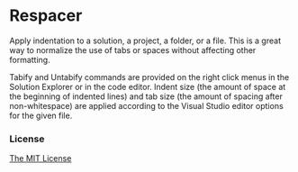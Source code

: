 ﻿# Respacer

Apply indentation to a solution, a project, a folder, or a file. 
This is a great way to normalize the use of tabs or spaces without affecting other formatting. 

Tabify and Untabify commands are provided on the right click menus in the Solution Explorer or 
in the code editor. Indent size (the amount of space at the beginning of indented lines) and 
tab size (the amount of spacing after non-whitespace) are applied according to the Visual 
Studio editor options for the given file.

### License

[The MIT License](LICENSE.md)